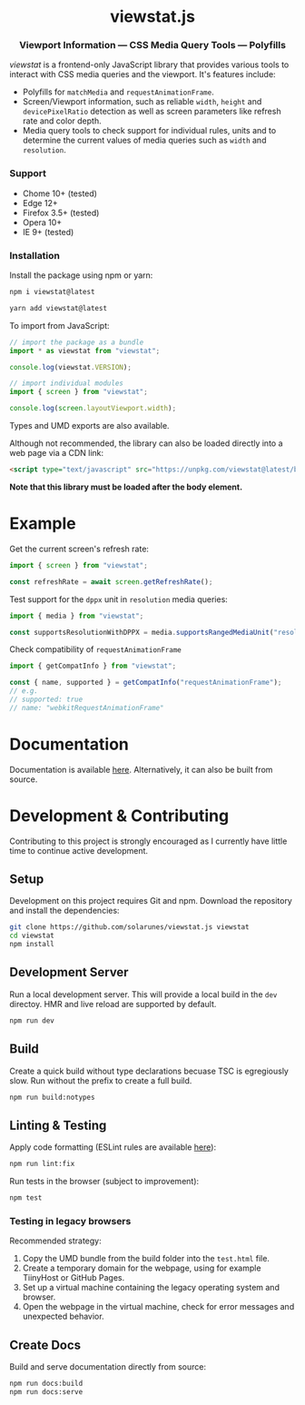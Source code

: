 <center>

<h1>viewstat.js</h1>
<h3>Viewport Information &#8212; CSS Media Query Tools &#8212; Polyfills</h3>

</center>

*viewstat* is a frontend-only JavaScript library that provides various tools to interact with CSS media queries and the viewport.
It's features include:

- Polyfills for <code>matchMedia</code> and <code>requestAnimationFrame</code>.
- Screen/Viewport information, such as reliable <code>width</code>, <code>height</code> and <code>devicePixelRatio</code> detection as well as screen parameters like refresh rate and color depth.
- Media query tools to check support for individual rules, units and to determine the current values of media queries such as <code>width</code> and <code>resolution</code>.

### Support

- Chome 10+ (tested)
- Edge 12+
- Firefox 3.5+ (tested)
- Opera 10+
- IE 9+ (tested)

### Installation

Install the package using npm or yarn:

```sh
npm i viewstat@latest
```

```sh
yarn add viewstat@latest
```

To import from JavaScript:
```js
// import the package as a bundle
import * as viewstat from "viewstat";

console.log(viewstat.VERSION);
```
```js
// import individual modules
import { screen } from "viewstat";

console.log(screen.layoutViewport.width);
```

Types and UMD exports are also available.

Although not recommended, the library can also be loaded directly into a web page via a CDN link:

```html
<script type="text/javascript" src="https://unpkg.com/viewstat@latest/build/viewstat.umd.min.js" defer></script>
```
**Note that this library must be loaded after the body element.**

# Example

Get the current screen's refresh rate:
```js
import { screen } from "viewstat";

const refreshRate = await screen.getRefreshRate();
```

Test support for the <code>dppx</code> unit in <code>resolution</code> media queries:
```js
import { media } from "viewstat";

const supportsResolutionWithDPPX = media.supportsRangedMediaUnit("resolution", "dppx");
```

Check compatibility of <code>requestAnimationFrame</code>
```js
import { getCompatInfo } from "viewstat";

const { name, supported } = getCompatInfo("requestAnimationFrame");
// e.g.
// supported: true
// name: "webkitRequestAnimationFrame"
```


# Documentation

Documentation is available [here](https://solarunes.github.io).
Alternatively, it can also be built from source.



# Development & Contributing

Contributing to this project is strongly encouraged as I currently have little time to continue active development.

## Setup
Development on this project requires Git and npm.
Download the repository and install the dependencies:
```sh
git clone https://github.com/solarunes/viewstat.js viewstat
cd viewstat
npm install
```

## Development Server
Run a local development server. This will provide a local build in the <code>dev</code> directoy. HMR and live reload are supported by default.
```sh
npm run dev
```

## Build
Create a quick build without type declarations becuase TSC is egregiously slow. Run without the prefix to create a full build.
```sh
npm run build:notypes
```

## Linting & Testing
Apply code formatting (ESLint rules are available [here](https://github.com/solarunes/eslint-config-solarunes)):
```sh
npm run lint:fix
```

Run tests in the browser (subject to improvement):
```sh
npm test
```

### Testing in legacy browsers
Recommended strategy:
1. Copy the UMD bundle from the build folder into the <code>test.html</code> file.
2. Create a temporary domain for the webpage, using for example TiinyHost or GitHub Pages.
3. Set up a virtual machine containing the legacy operating system and browser.
4. Open the webpage in the virtual machine, check for error messages and unexpected behavior.

## Create Docs
Build and serve documentation directly from source:
```sh
npm run docs:build
npm run docs:serve
```
